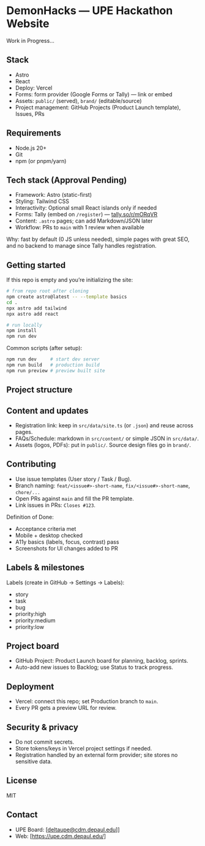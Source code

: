 # DemonHacks — UPE Hackathon Website

Work in Progress...


## Stack

- Astro 
- React 
- Deploy: Vercel
- Forms: form provider (Google Forms or Tally) — link or embed
- Assets: `public/` (served), `brand/` (editable/source)
- Project management: GitHub Projects (Product Launch template), Issues, PRs

## Requirements

- Node.js 20+
- Git
- npm (or pnpm/yarn)

## Tech stack (Approval Pending)

- Framework: Astro (static-first)
- Styling: Tailwind CSS
- Interactivity: Optional small React islands only if needed
- Forms: Tally (embed on `/register`) — [tally.so/r/mORqVR](https://tally.so/r/mORqVR)
- Content: `.astro` pages; can add Markdown/JSON later
- Workflow: PRs to `main` with 1 review when available

Why: fast by default (0 JS unless needed), simple pages with great SEO, and no backend to manage since Tally handles registration.

## Getting started

If this repo is empty and you’re initializing the site:

```bash
# from repo root after cloning
npm create astro@latest -- --template basics
cd .
npx astro add tailwind
npx astro add react

# run locally
npm install
npm run dev
```

Common scripts (after setup):
```bash
npm run dev     # start dev server
npm run build   # production build
npm run preview # preview built site
```

## Project structure



## Content and updates

- Registration link: keep in `src/data/site.ts` (or `.json`) and reuse across pages.
- FAQs/Schedule: markdown in `src/content/` or simple JSON in `src/data/`.
- Assets (logos, PDFs): put in `public/`. Source design files go in `brand/`.

## Contributing

- Use issue templates (User story / Task / Bug).
- Branch naming: `feat/<issue#>-short-name`, `fix/<issue#>-short-name`, `chore/...`
- Open PRs against `main` and fill the PR template.
- Link issues in PRs: `Closes #123`.

Definition of Done:
- Acceptance criteria met
- Mobile + desktop checked
- A11y basics (labels, focus, contrast) pass
- Screenshots for UI changes added to PR

## Labels & milestones

Labels (create in GitHub → Settings → Labels):
- story
- task
- bug
- priority:high
- priority:medium
- priority:low

## Project board

- GitHub Project: Product Launch board for planning, backlog, sprints.
- Auto-add new issues to Backlog; use Status to track progress.

## Deployment

- Vercel: connect this repo; set Production branch to `main`.
- Every PR gets a preview URL for review.

## Security & privacy

- Do not commit secrets.
- Store tokens/keys in Vercel project settings if needed.
- Registration handled by an external form provider; site stores no sensitive data.

## License

MIT

## Contact

- UPE Board: [deltaupe@cdm.depaul.edu]]
- Web: [https://upe.cdm.depaul.edu/]